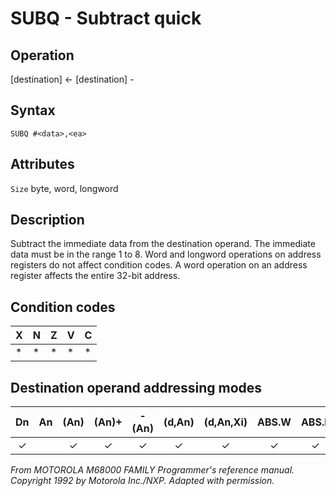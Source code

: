 # SUBQ - Subtract quick

## Operation
[destination] ← [destination] - <literal>

## Syntax
```assembly
SUBQ #<data>,<ea>
```

## Attributes
`Size`  byte, word, longword

## Description
Subtract the immediate data from the destination operand. The
immediate data must be in the range 1 to 8. Word and longword
operations on address registers do not affect condition codes. A
word operation on an address register affects the entire 32-bit
address.

## Condition codes
|X|N|Z|V|C|
|--|--|--|--|--|
|*|*|*|*|*|

## Destination operand addressing modes
|Dn|An|(An)|(An)+|-(An)|(d,An)|(d,An,Xi)|ABS.W|ABS.L|(d,PC)|(d,PC,Xn)|imm|
|:-:|:-:|:-:|:-:|:-:|:-:|:-:|:-:|:-:|:-:|:-:|:-:|
|✓||✓|✓|✓|✓|✓|✓|✓||||

*From MOTOROLA M68000 FAMILY Programmer's reference manual. Copyright 1992 by Motorola Inc./NXP. Adapted with permission.*